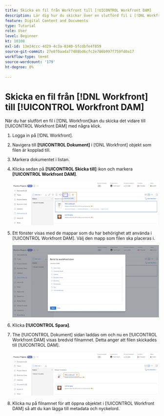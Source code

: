 ```yaml
---
title: Skicka en fil från Workfront till [!UICONTROL Workfront DAM]
description: Lär dig hur du skickar över en slutförd fil i [!DNL Workfront] till [!UICONTROL Workfront DAM].
feature: Digital Content and Documents
type: Tutorial
role: User
level: Beginner
kt: 10108
exl-id: 13e24ccc-4d29-4c3a-8340-5fcdbfe4f859
source-git-commit: 27e8f0aada77488bd6cfc2e786b997f759fd0a17
workflow-type: tm+mt
source-wordcount: '179'
ht-degree: 0%

---
```


# Skicka en fil från [!DNL Workfront] till [!UICONTROL Workfront DAM]

När du har slutfört en fil i [!DNL Workfront]kan du skicka det vidare till [!UICONTROL Workfront DAM] med några klick.

1. Logga in på [!DNL Workfront].
1. Navigera till **[!UICONTROL Dokument]** i [!DNL Workfront] objekt som filen är kopplad till.
1. Markera dokumentet i listan.
1. Klicka sedan på **[!UICONTROL Skicka till]** ikon och markera **[!UICONTROL Workfront DAM]**.

   ![En bild av [!UICONTROL Dela till] ikon in [!DNL Workfront]](assets/04-send-to-wrkfront-dam.png)

1. Ett fönster visas med de mappar som du har behörighet att använda i [!UICONTROL Workfront DAM]. Välj den mapp som filen ska placeras i.

   ![En bild av fönstret som visar de mappar som du har behörighet att använda i [!UICONTROL Workfront DAM]](assets/05-workfront-dam-folders.png)

1. Klicka **[!UICONTROL Spara]**.
1. The [!UICONTROL Dokument] sidan laddas om och nu en [!UICONTROL Workfront DAM] visas bredvid filnamnet. Detta anger att filen skickades till [!UICONTROL DAM].

   ![En bild av [!UICONTROL Workfront DAM] ikon visas bredvid filnamnet](assets/06-dam-logo.png)

1. Klicka nu på filnamnet för att öppna objektet i [!UICONTROL Workfront DAM] så att du kan lägga till metadata och nyckelord.
